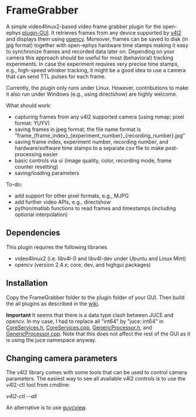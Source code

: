 # FrameGrabber

A simple video4linux2-based video frame grabber plugin for the open-ephys 
[plugin-GUI](https://github.com/open-ephys/plugin-GUI/). It retrieves frames 
from any device supported by [v4l2](http://linuxtv.org/downloads/v4l-dvb-apis/) 
and displays them using [opencv](http://opencv.org/). Moreover, 
frames can be saved to disk (in jpg format) together with open-ephys hardware 
time stamps making it easy to synchronize frames and recorded data later on. 
Depending on your camera this approach should be useful for most 
(behavioral) tracking experiments. In case the experiment requires very precise 
time stamps, e.g., high-speed whisker tracking, it might be a good idea to use a 
camera that can send TTL pulses for each frame.

Currently, the plugin only runs under Linux. However, contributions to make it 
also run under Windows (e.g., using directshow) are highly welcome.

What should work:

- capturing frames from any v4l2 supported camera (using mmap; pixel format: YUYV)
- saving frames in jpeg format; the file name format is "frame\_{frame\_index}\_{experiment\_number}\_{recording\_number}.jpg"
- saving frame index, experiment number, recording number, and hardware/software time stamps to a separate csv file to make post-processing easier
- basic controls via ui (image quality, color, recording mode, frame counter resetting)
- saving/loading parameters

To-do:

- add support for other pixel formats, e.g., MJPG
- add further video APIs, e.g., directshow
- python/matlab functions to read frames and timestamps (including optional interpolation)

## Dependencies

This plugin requires the following libraries

- video4linux2 (i.e. libv4l-0 and libv4l-dev under Ubuntu and Linux Mint)
- opencv (version 2.4.x; core, dev, and highgui packages)

## Installation

Copy the FrameGrabber folder to the plugin folder of your GUI. Then build 
the all plugins as described in the [wiki](https://open-ephys.atlassian.net/wiki/display/OEW/Linux).

**Important** 
It seems that there is a data type clash between JUCE and opencv. In my case, I 
had to replace all "int64" by "juce::int64" in 
[CoreServices.h](https://github.com/open-ephys/plugin-GUI/blob/master/Source/CoreServices.h), 
[CoreServices.cpp](https://github.com/open-ephys/plugin-GUI/blob/master/Source/CoreServices.cpp), 
[GenericProcessor.h](https://github.com/open-ephys/plugin-GUI/blob/master/Source/Processors/GenericProcessor/GenericProcessor.h),
and [GenericProcessor.cpp](https://github.com/open-ephys/plugin-GUI/blob/master/Source/Processors/GenericProcessor/GenericProcessor.cpp).
Note that this does not affect the rest of the GUI as it is using the juce 
namespace anyway.

## Changing camera parameters

The v4l2 library comes with some tools that can be used to control camera 
parameters. The easiest way to see all available v4l2 controls is to use the 
v4l2-ctl tool from cmdline:

*v4l2-ctl --all*

An alternative is to use [guvcview](http://guvcview.sourceforge.net).


